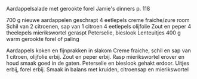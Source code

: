 Aardappelsalade met gerookte forel
Jamie's dinners p. 118

700 g nieuwe aardappelen geschrapt
4 eetlepels creme fraiche/zure room
Schil van 2 citroenen, sap van 1 citroen
4 eetlepels olijfolie
Zout en peper
4 theelepels mierikswortel geraspt
Peterselie, bieslook
Lenteuitjes
400 g warm gerookte forel of paling

Aardappels koken en fijnprakken in slakom
Creme fraiche, schil en sap van 1 citroen, olijfolie erbij. Zout en peper erbij. Rasp mierikswortel erover en houd smaak goed in de gaten.
Peterselie en bieslook gehakt erdoor.
Uitjes erbij, forel erbij.
Smaak in balans met kruiden, citroensap en mierikswortel